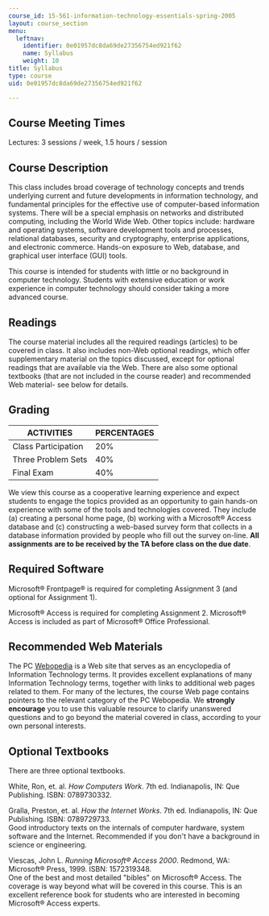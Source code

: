 ```yaml
---
course_id: 15-561-information-technology-essentials-spring-2005
layout: course_section
menu:
  leftnav:
    identifier: 0e01957dc8da69de27356754ed921f62
    name: Syllabus
    weight: 10
title: Syllabus
type: course
uid: 0e01957dc8da69de27356754ed921f62

---
```


Course Meeting Times
--------------------

Lectures: 3 sessions / week, 1.5 hours / session

Course Description
------------------

This class includes broad coverage of technology concepts and trends underlying current and future developments in information technology, and fundamental principles for the effective use of computer-based information systems. There will be a special emphasis on networks and distributed computing, including the World Wide Web. Other topics include: hardware and operating systems, software development tools and processes, relational databases, security and cryptography, enterprise applications, and electronic commerce. Hands-on exposure to Web, database, and graphical user interface (GUI) tools.

This course is intended for students with little or no background in computer technology. Students with extensive education or work experience in computer technology should consider taking a more advanced course.

Readings
--------

The course material includes all the required readings (articles) to be covered in class. It also includes non-Web optional readings, which offer supplementary material on the topics discussed, except for optional readings that are available via the Web. There are also some optional textbooks (that are not included in the course reader) and recommended Web material- see below for details.

Grading
-------

| ACTIVITIES | PERCENTAGES |
| --- | --- |
| Class Participation | 20% |
| Three Problem Sets | 40% |
| Final Exam | 40% 

We view this course as a cooperative learning experience and expect students to engage the topics provided as an opportunity to gain hands-on experience with some of the tools and technologies covered. They include (a) creating a personal home page, (b) working with a Microsoft® Access database and (c) constructing a web-based survey form that collects in a database information provided by people who fill out the survey on-line. **All assignments are to be received by the TA before class on the due date**.

Required Software
-----------------

Microsoft® Frontpage® is required for completing Assignment 3 (and optional for Assignment 1).

Microsoft® Access is required for completing Assignment 2. Microsoft® Access is included as part of Microsoft® Office Professional.

Recommended Web Materials
-------------------------

The PC [Webopedia](http://www.pcwebopedia.com/) is a Web site that serves as an encyclopedia of Information Technology terms. It provides excellent explanations of many Information Technology terms, together with links to additional web pages related to them. For many of the lectures, the course Web page contains pointers to the relevant category of the PC Webopedia. We **strongly encourage** you to use this valuable resource to clarify unanswered questions and to go beyond the material covered in class, according to your own personal interests.

Optional Textbooks
------------------

There are three optional textbooks.

White, Ron, et. al. _How Computers Work_. 7th ed. Indianapolis, IN: Que Publishing. ISBN: 0789730332.

Gralla, Preston, et. al. _How the Internet Works_. 7th ed. Indianapolis, IN: Que Publishing. ISBN: 0789729733.  
Good introductory texts on the internals of computer hardware, system software and the Internet. Recommended if you don't have a background in science or engineering.

Viescas, John L. _Running Microsoft® Access 2000_. Redmond, WA: Microsoft® Press, 1999. ISBN: 1572319348.  
One of the best and most detailed "bibles" on Microsoft® Access. The coverage is way beyond what will be covered in this course. This is an excellent reference book for students who are interested in becoming Microsoft® Access experts.